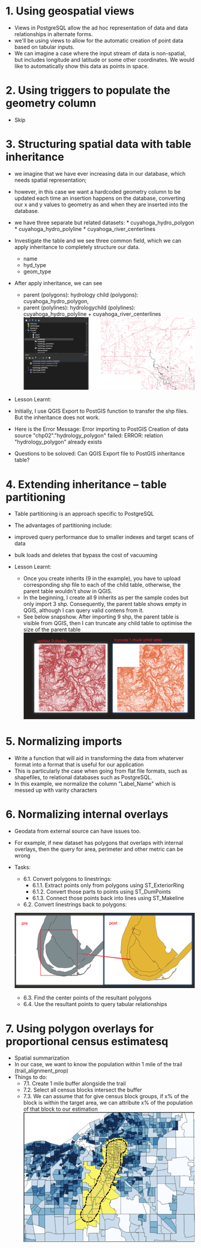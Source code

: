 #  1. Using geospatial views
 * Views in PostgreSQL allow the ad hoc representation of data and data relationships in alternate forms. 
 * we'll be using views to allow for the automatic creation of point data based on tabular inputs.
 * We can imagine a case where the input stream of data is non-spatial, but includes longitude and latitude or some other coordinates. We would like to automatically show this data as points in space.
 
 # 2. Using triggers to populate the geometry column 
 * Skip
 
 # 3. Structuring spatial data with table inheritance
 * we imagine that we have ever increasing data in our database, which needs spatial representation; 
 * however, in this case we want a hardcoded geometry column to be updated each time an insertion happens on the database, converting our x and y values to geometry as and when they are inserted into the database.
 * we have three separate but related datasets:
        * cuyahoga_hydro_polygon
        * cuyahoga_hydro_polyline
        * cuyahoga_river_centerlines
        
 * Investigate the table and we see three common field, which we can apply inheritance to completely structure our data.
   * name
   * hyd_type
   * geom_type
   
 * After apply inheritance, we can see 
   * parent (polygons): hydrology child (polygons): cuyahoga_hydro_polygon, 
   * parent (polylines): hydrologychild (polylines): cuyahoga_hydro_polyline + cuyahoga_river_centerlines
 ![img](img/hydrology_inheritance.png)

   
 * Lesson Learnt:
  * Initially, I use QGIS Export to PostGIS function to transfer the shp files. But the inheritance does not work.
  * Here is the Error Message: Error importing to PostGIS Creation of data source "chp02"."hydrology_polygon" failed: ERROR: relation "hydrology_polygon" already exists 
  * Questions to be soloved: Can QGIS Export file to PostGIS inheritance table?
  
  
  # 4. Extending inheritance – table partitioning
  * Table partitioning is an approach specific to PostgreSQL 
  * The advantages of partitioning include:
   * improved query performance due to smaller indexes and target scans of data
   * bulk loads and deletes that bypass the cost of vacuuming
   
  * Lesson Learnt:
    * Once you create inherits (9 in the example), you have to upload corresponding shp file to each of the child table, otherwise, the parent table wouldn't show in QGIS.
    * In the beginning, I create all 9 inherits as per the sample codes but only import 3 shp. Consequently, the parent table shows empty in QGIS, although I can query valid contens from it.
    * See below snapshow. After importing 9 shp, the parent table is visible from QGIS, then I can truncate any child table to optimise the size of the parent table
     ![img](img/contour.png)

  # 5. Normalizing imports
  * Write a function that will aid in transforming the data from whaterver format into a format that is useful for our application
  * This is particularly the case when going from flat file formats, such as shapefiles, to relational databases such as PostgreSQL.
  * In this example, we normalize the column "Label_Name" which is messed up with varity characters
  
  
 # 6. Normalizing internal overlays
  * Geodata from external source can have issues too.
  * For example, if new dataset has polygons that overlaps with internal overlays, then the query for area, perimeter and other metric can be wrong
  * Tasks:
    * 6.1. Convert polygons to linestrings:
      * 6.1.1. Extract points only from polygons using ST_ExteriorRing
      * 6.1.2. Convert those parts to points using ST_DumPoints
      * 6.1.3. Connect those points back into lines using ST_Makeline
    * 6.2. Convert linestrings back to polygons:
    
    ![img](img/normalize_overlay.png)

     * 6.3. Find the center points of the resultant polygons
     * 6.4. Use the resultant points to query tabular relationships
    


# 7. Using polygon overlays for proportional census estimatesq
  * Spatial summarization
  * In our case, we want to know the population within 1 mile of the trail (trail_alignment_prop)
  * Things to do:
    * 7.1. Create 1 mile buffer alongside the trail
    * 7.2. Select all census blocks intersect the buffer
    * 7.3. We can assume that for give census block groups, if x% of the block is within the target area, we can attribute x% of the population of that block to our estimation
   ![img](img/census.png)
   
    
